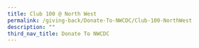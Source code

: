 ```yaml
---
title: Club 100 @ North West
permalink: /giving-back/Donate-To-NWCDC/Club-100-NorthWest
description: ""
third_nav_title: Donate To NWCDC
---
```

